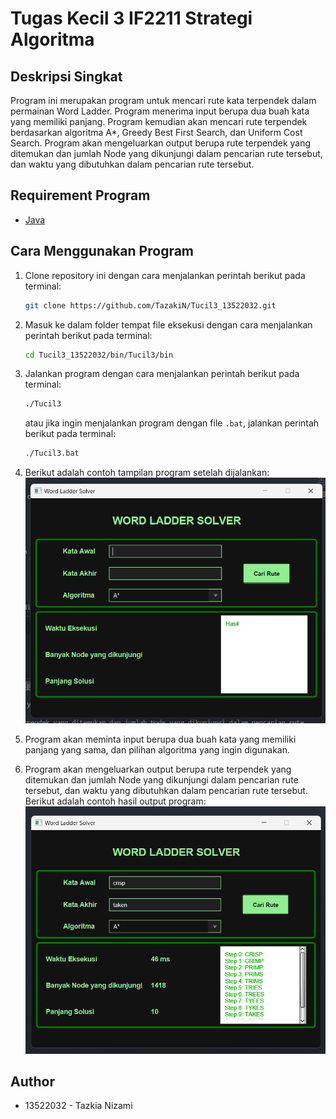 # Tugas Kecil 3 IF2211 Strategi Algoritma

## Deskripsi Singkat

Program ini merupakan program untuk mencari rute kata terpendek dalam permainan Word Ladder. Program menerima input berupa dua buah kata yang memiliki panjang. Program kemudian akan mencari rute terpendek berdasarkan algoritma A*, Greedy Best First Search, dan Uniform Cost Search. Program akan mengeluarkan output berupa rute terpendek yang ditemukan dan jumlah Node yang dikunjungi dalam pencarian rute tersebut, dan waktu yang dibutuhkan dalam pencarian rute tersebut.

## Requirement Program

- [Java](https://www.java.com/en/download/)

## Cara Menggunakan Program

1. Clone repository ini dengan cara menjalankan perintah berikut pada terminal:

    ```bash
    git clone https://github.com/TazakiN/Tucil3_13522032.git
    ```

2. Masuk ke dalam folder tempat file eksekusi dengan cara menjalankan perintah berikut pada terminal:

    ```bash
    cd Tucil3_13522032/bin/Tucil3/bin
    ```

3. Jalankan program dengan cara menjalankan perintah berikut pada terminal:

    ```bash
    ./Tucil3
    ```

    atau jika ingin menjalankan program dengan file `.bat`, jalankan perintah berikut pada terminal:

    ```bash
    ./Tucil3.bat
    ```

4. Berikut adalah contoh tampilan program setelah dijalankan:
    ![Contoh Tampilan Program](/doc/tampilanProgram.png)

5. Program akan meminta input berupa dua buah kata yang memiliki panjang yang sama, dan pilihan algoritma yang ingin digunakan.

6. Program akan mengeluarkan output berupa rute terpendek yang ditemukan dan jumlah Node yang dikunjungi dalam pencarian rute tersebut, dan waktu yang dibutuhkan dalam pencarian rute tersebut. Berikut adalah contoh hasil output program:
    ![Contoh Hasil Output Program](/doc/hasilOutputProgram.png)

## Author

- 13522032 - Tazkia Nizami
